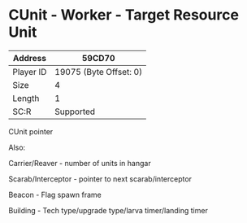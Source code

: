 #  CUnit - Worker - Target Resource Unit
Address   | 59CD70
----------|-------------
Player ID | 19075 (Byte Offset: 0)
Size 	  | 4
Length 	  | 1
SC:R      | Supported

CUnit pointer

Also:
Carrier/Reaver - number of units in hangar
Scarab/Interceptor - pointer to next scarab/interceptor
Beacon - Flag spawn frame
Building - Tech type/upgrade type/larva timer/landing timer
